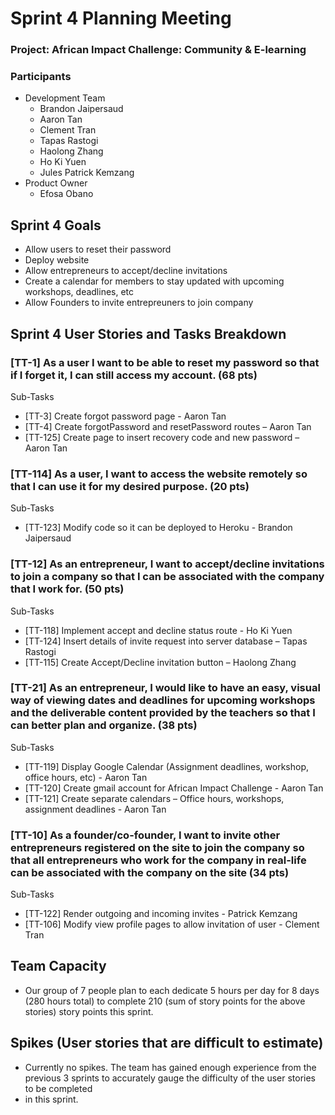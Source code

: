 # Sprint 4 Planning Meeting
### Project: African Impact Challenge: Community & E-learning


### Participants
  - Development Team
    - Brandon Jaipersaud
    - Aaron Tan
    - Clement Tran
    - Tapas Rastogi
    - Haolong Zhang
    - Ho Ki Yuen
    - Jules Patrick Kemzang
  - Product Owner
    - Efosa Obano

## Sprint 4 Goals
- Allow users to reset their password
- Deploy website
- Allow entrepreneurs to accept/decline invitations 
- Create a calendar for members to stay updated with upcoming workshops, deadlines, etc
- Allow Founders to invite entrepreuners to join company

## Sprint 4 User Stories and Tasks Breakdown


### [TT-1] As a user I want to be able to reset my password so that if I forget it, I can still access my account. (68 pts)
Sub-Tasks
* [TT-3] Create forgot password page - Aaron Tan
* [TT-4] Create forgotPassword and resetPassword routes – Aaron Tan
* [TT-125] Create page to insert recovery code and new password – Aaron Tan

### [TT-114] As a user, I want to access the website remotely so that I can use it for my desired purpose.  (20 pts)
Sub-Tasks
* [TT-123] Modify code so it can be deployed to Heroku - Brandon Jaipersaud


### [TT-12] As an entrepreneur, I want to accept/decline invitations to join a company so that I can be associated with the company that I work for. (50 pts)
Sub-Tasks
* [TT-118] Implement accept and decline status route - Ho Ki Yuen
* [TT-124] Insert details of invite request into server database – Tapas Rastogi
* [TT-115] Create Accept/Decline invitation button – Haolong Zhang

### [TT-21] As an entrepreneur, I would like to have an easy, visual way of viewing dates and deadlines for upcoming workshops and the deliverable content provided by the teachers so that I can better plan and organize. (38 pts)
Sub-Tasks
* [TT-119] Display Google Calendar (Assignment deadlines, workshop, office hours, etc) - Aaron Tan
* [TT-120] Create gmail account for African Impact Challenge - Aaron Tan
* [TT-121] Create separate calendars – Office hours, workshops, assignment deadlines - Aaron Tan

### [TT-10] As a founder/co-founder, I want to invite other entrepreneurs registered on the site to join the company so that all entrepreneurs who work for the company in real-life can be associated with the company on the site (34 pts)
Sub-Tasks
* [TT-122] Render outgoing and incoming invites - Patrick Kemzang
* [TT-106] Modify view profile pages to allow invitation of user - Clement Tran




## Team Capacity
* Our group of 7 people plan to each dedicate 5 hours per day for 8 days (280 hours total) to complete 210 (sum of story points for the above stories) story points this sprint. 

## Spikes (User stories that are difficult to estimate)
* Currently no spikes. The team has gained enough experience from the previous 3 sprints to accurately gauge the difficulty of the user stories to be completed 
* in this sprint.